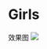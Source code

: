 # Girls

效果图
![](https://raw.githubusercontent.com/QuanGe/QuanGe.github.io/master/images/girls.gif)

